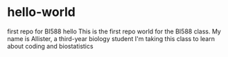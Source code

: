 # hello-world
first repo for BI588
hello
This is the first repo world for the BI588 class. 
My name is Allister, a third-year biology student
I'm taking this class to learn about coding and biostatistics
